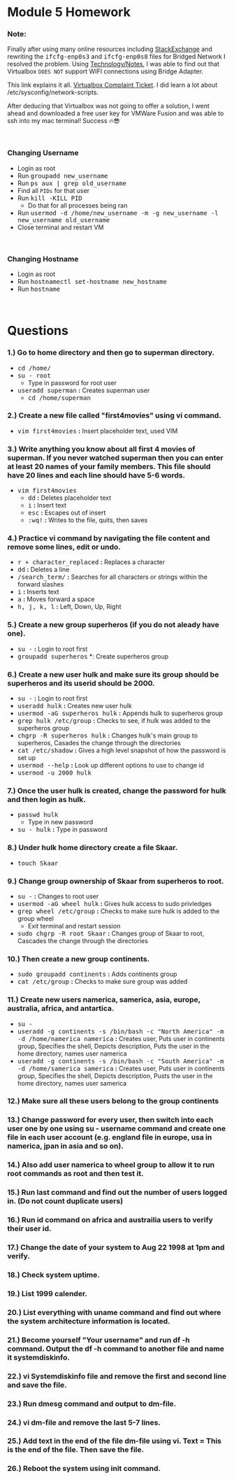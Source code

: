 # **Module 5 Homework**

### **Note:** 

<p>

Finally after using many online resources including [StackExchange](https://superuser.com/questions/1313692/how-to-setup-a-bridge-connection-for-enp0s3-centos7-on-oracle-virtualbox) and rewriting the <kbd>ifcfg-enp0s3</kbd> and <kbd>ifcfg-enp0s8</kbd> files for Bridged Network I resolved the problem. Using [Technology/Notes](https://sites.google.com/site/technologyslashnotes/home/linux/configure-networks-centos7-on-virtualbox),  I was able to find out that Virtualbox `DOES NOT` support WIFI connections using Bridge Adapter. 

This link explains it all. [Virtualbox Complaint Ticket](https://www.virtualbox.org/ticket/10019). I did learn a lot about /etc/sysconfig/network-scripts.

</p> 

<p>

After deducing that Virtualbox was not going to offer a solution, I went ahead and downloaded a free user key for VMWare Fusion and was able to ssh into my mac terminal! Success 🔥😎

</p>


&nbsp;

### **Changing Username**
  * Login as root
  * Run <kbd>groupadd new_username</kbd>
  * Run <kbd>ps aux | grep old_username</kbd>
  * Find all `PIDs` for that user
  * Run <kbd>kill -KILL PID</kbd>
    * Do that for all processes being ran
  * Run <kbd>usermod -d /home/new_username -m -g new_username -l new_username old_username</kbd>
  * Close terminal and restart VM

&nbsp;

### **Changing Hostname**
  * Login as root
  * Run <kbd>hostnamectl set-hostname new_hostname</kbd>
  * Run <kbd>hostname</kbd>

&nbsp;

# **Questions**

### **1.)** Go to home directory and then go to superman directory.
  * <kbd>cd /home/</kbd>
  * <kbd>su - root</kbd>
    * Type in password for root user
  * <kbd>useradd superman</kbd> **:** Creates superman user
    * <kbd>cd /home/superman</kbd>

### **2.)** Create a new file called "first4movies" using vi command.
  * <kbd>vim first4movies</kbd> **:** Insert placeholder text, used VIM

### **3.)** Write anything you know about all first 4 movies of superman. If you never watched superman then you can enter at least 20 names of your family members. This file should have 20 lines and each line should have 5-6 words. 
  * <kbd>vim first4movies</kbd>
    * <kbd>dd</kbd> **:** Deletes placeholder text
    * <kbd>i</kbd> **:** Insert text
    * <kbd>esc</kbd> **:** Escapes out of insert
    * <kbd>:wq!</kbd> **:** Writes to the file, quits, then saves

### **4.)** Practice vi command by navigating the file content and remove some lines, edit or undo.
  * <kbd>r + character_replaced</kbd> **:** Replaces a character
  * <kbd>dd</kbd> **:** Deletes a line
  * <kbd>/search_term/</kbd> **:** Searches for all characters or strings within the forward slashes
  * <kbd>i</kbd> **:** Inserts text
  * <kbd>a</kbd> **:** Moves forward a space
  * <kbd>h, j, k, l</kbd> **:** Left, Down, Up, Right

### **5.)** Create a new group superheros (if you do not aleady have one).
  * <kbd>su -</kbd> **:** Login to root first
  * <kbd>groupadd superheros</kbd> **:* Create superheros group

### **6.)** Create a new user hulk and make sure its group should be superheros and its userid should be 2000.  
  * <kbd>su -</kbd> **:** Login to root first
  * <kbd>useradd hulk</kbd> **:** Creates new user hulk
  * <kbd>usermod -aG superheros hulk</kbd> **:** Appends hulk to superheros group
  * <kbd>grep hulk /etc/group</kbd> **:** Checks to see, if hulk was added to the superheros group
  * <kbd>chgrp -R superheros hulk</kbd> **:** Changes hulk's main group to superheros, Casades the change through the directories
  * <kbd>cat /etc/shadow</kbd> **:** Gives a high level snapshot of how the password is set up
  * <kbd>usermod --help</kbd> **:** Look up different options to use to change id
  * <kbd>usermod -u 2000 hulk</kbd>

### **7.)** Once the user hulk is created, change the password for hulk and then login as hulk.
  * <kbd>passwd hulk</kbd>
    * Type in new password
  * <kbd>su - hulk</kbd> **:** Type in password

### **8.)** Under hulk home directory create a file Skaar.
  * <kbd>touch Skaar</kbd>

### **9.)** Change group ownership of Skaar from superheros to root.
  * <kbd>su -</kbd> **:** Changes to root user
  * <kbd>usermod -aG wheel hulk</kbd> **:** Gives hulk access to sudo privledges
  * <kbd>grep wheel /etc/group</kbd> **:** Checks to make sure hulk is added to the group wheel
    * Exit terminal and restart session
  * <kbd>sudo chgrp -R root Skaar</kbd> **:** Changes group of Skaar to root, Cascades the change through the directories

### **10.)** Then create a new group continents.
  * <kbd>sudo groupadd continents</kbd> **:** Adds continents group
  * <kbd>cat /etc/group</kbd> **:** Checks to make sure group was added

### **11.)** Create new users namerica, samerica, asia, europe, australia, africa, and antartica.
  * <kbd>su -</kbd>
  * <kbd>useradd -g continents -s /bin/bash -c "North America" -m -d /home/namerica namerica</kbd> **:** Creates user, Puts user in continents group, Specifies the shell, Depicts description, Puts the user in the home directory, names user namerica 
  * <kbd>useradd -g continents -s /bin/bash -c "South America" -m -d /home/samerica samerica</kbd> **:** Creates user, Puts user in continents group, Specifies the shell, Depicts description, Pusts the user in the home directory, names user samerica

### **12.)** Make sure all these users belong to the group continents

### **13.)** Change password for every user, then switch into each user one by one using su - username command and create one file in each user account (e.g. england file in europe, usa in namerica, jpan in asia and so on).

### **14.)** Also add user namerica to wheel group to allow it to run root commands as root and then test it.

### **15.)** Run last command and find out the number of users logged in. (Do not count duplicate users)

### **16.)** Run id command on africa and austrailia users to verify their user id.

### **17.)** Change the date of your system to Aug 22 1998 at 1pm and verify.

### **18.)** Check system uptime.

### **19.)** List 1999 calender.

### **20.)** List everything with uname command and find out where the system architecture information is located.

### **21.)** Become yourself "Your username" and run df -h command. Output the df -h command to another file and name it systemdiskinfo.

### **22.)** vi Systemdiskinfo file and remove the first and second line and save the file.

### **23.)** Run dmesg command and output to dm-file.

### **24.)** vi dm-file and remove the last 5-7 lines.

### **25.)** Add text in the end of the file dm-file using vi. Text = This is the end of the file. Then save the file.

### **26.)** Reboot the system using init command.


